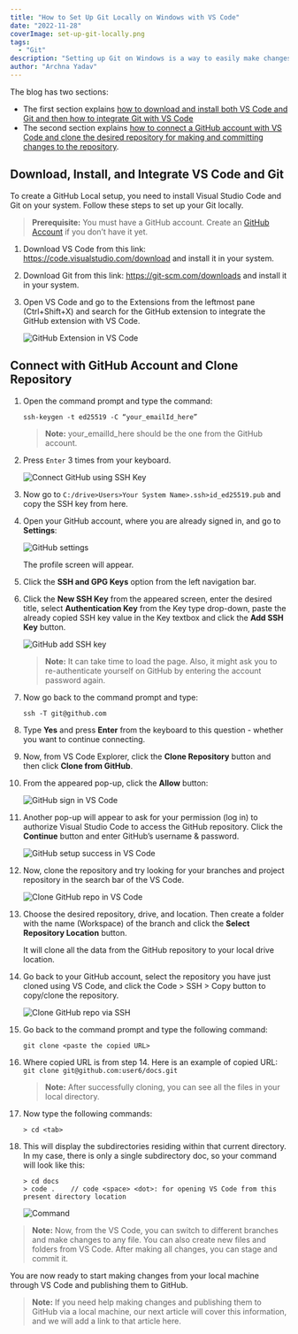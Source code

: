 ```yaml
---
title: "How to Set Up Git Locally on Windows with VS Code"
date: "2022-11-28"
coverImage: set-up-git-locally.png
tags:
  - "Git"
description: "Setting up Git on Windows is a way to easily make changes in your code or developer documents via your local machine and then commit them to the desired repository. This blog is for both semi-technical and technical audiences to help set them Git on their local machine using VS Code. "
author: "Archna Yadav"
---
```

  
The blog has two sections:

- The first section explains [how to download and install both VS Code and Git and then how to integrate Git with VS Code](#download-install-and-integrate-vs-code-and-git)
- The second section explains [how to connect a GitHub account with VS Code and clone the desired repository for making and committing changes to the repository](#connect-with-github-account-and-clone-repository).

## Download, Install, and Integrate VS Code and Git

To create a GitHub Local setup, you need to install Visual Studio Code and Git on your system. Follow these steps to set up your Git locally.
> **Prerequisite:** You must have a GitHub account. Create an [GitHub Account](https://github.com/) if you don’t have it yet.

1. Download VS Code from this link: https://code.visualstudio.com/download and install it in your system.
2. Download Git from this link: https://git-scm.com/downloads and install it in your system.
3. Open VS Code and go to the Extensions from the leftmost pane (Ctrl+Shift+X) and search for the GitHub extension to integrate the GitHub extension with VS Code.

   ![GitHub Extension in VS Code](./github-extension.png)


## Connect with GitHub Account and Clone Repository

1. Open the command prompt and type the command:
                                                                               
   ```
   ssh-keygen -t ed25519 -C “your_emailId_here”
   ```

   > **Note:** your_emailId_here should be the one from the GitHub account.

2. Press `Enter` 3 times from your keyboard. 

   ![Connect GitHub using SSH Key](./ssh-key.png)

3. Now go to `C:/drive>Users>Your System Name>.ssh>id_ed25519.pub` and copy the SSH key from here.

4. Open your GitHub account, where you are already signed in, and go to **Settings**:

   ![ GitHub settings](./github-settings.png)

   The profile screen will appear.

5. Click the **SSH and GPG Keys** option from the left navigation bar.

6. Click the **New SSH Key** from the appeared screen, enter the desired title, select **Authentication Key** from the Key type drop-down, paste the already copied SSH key value in the Key textbox and click the **Add SSH Key** button.

   ![ GitHub add SSH key](./new-ssh-key.png)

   > **Note:**  It can take time to load the page. Also, it might ask you to re-authenticate yourself on GitHub by entering the account password again.

7. Now go back to the command prompt and type:

   ```
   ssh -T git@github.com
   ```

8. Type **Yes** and press **Enter** from the keyboard to this question - whether you want to continue connecting.

9. Now, from VS Code Explorer, click the  **Clone Repository** button and then click **Clone from GitHub**.

10. From the appeared pop-up, click the **Allow** button:

    ![ GitHub sign in VS Code](./clone-repo.png)

11. Another pop-up will appear to ask for your permission (log in) to authorize Visual Studio Code to access the GitHub repository. Click the **Continue** button and enter GitHub’s username & password.

    ![ GitHub setup success in VS Code](./success-git-setup.png)


12. Now, clone the repository and try looking for your branches and project repository in the search bar of the VS Code. 

    ![Clone GitHub repo in VS Code](./clone-repo-after-connection-in-vscode.png)

13. Choose the desired repository, drive, and location. Then create a folder with the name (Workspace) of the branch and click the **Select Repository Location** button. 

    It will clone all the data from the GitHub repository to your local drive location.

14. Go back to your GitHub account, select the repository you have just cloned using VS Code, and click the Code > SSH > Copy button to copy/clone the repository.

    ![Clone GitHub repo via SSH](./github-code-clone.png)

15. Go back to the command prompt and type the following command:

    ```
    git clone <paste the copied URL>
    ```
    
16. Where copied URL is from step 14. Here is an example of copied URL: `git clone git@github.com:user6/docs.git`

    > **Note:**  After successfully cloning, you can see all the files in your local directory.

17. Now type the following commands:
                                                                               
    ```
    > cd <tab>
    ```
    
18. This will display the subdirectories residing within that current directory.
    In my case, there is only a single subdirectory doc, so your command will look like this:
                                                                               
    ```
    > cd docs
    > code .	// code <space> <dot>: for opening VS Code from this present directory location
    ```
    ![Command](./commons.png)


>**Note:** Now, from the VS Code, you can switch to different branches and make changes to any file. You can also create new files and folders from VS Code. After making all changes, you can stage and commit it.

You are now ready to start making changes from your local machine through VS Code and publishing them to GitHub. 

> **Note:** If you need help making changes and publishing them to GitHub via a local machine, our next article will cover this information, and we will add a link to that article here.
